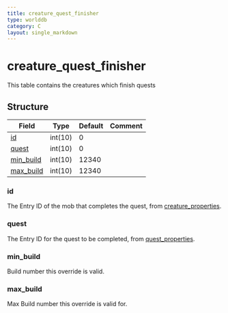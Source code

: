 ```yaml
---
title: creature_quest_finisher
type: worlddb
category: C
layout: single_markdown
---
```


# creature_quest_finisher
This table contains the creatures which finish quests

## Structure

Field                                                                             | Type                 | Default    | Comment
--------------------------------------------------------------------------------- | -------------------- | ---------- | -------
[id](#id)                                                                         | int(10)              | 0          |        
[quest](#quest)                                                                   | int(10)              | 0          |        
[min_build](#min_build)                                                           | int(10)              | 12340      |
[max_build](#max_build)                                                           | int(10)              | 12340      |

### id

The Entry ID of the mob that completes the quest, from [creature_properties](/Wiki/database/world/creature_properties/ "Creature properties").

### quest

The Entry ID for the quest to be completed, from [quest_properties](/Wiki/database/world/quest_properties/ "Quest properties").

### min_build

Build number this override is valid.

### max_build

Max Build number this override is valid for.
